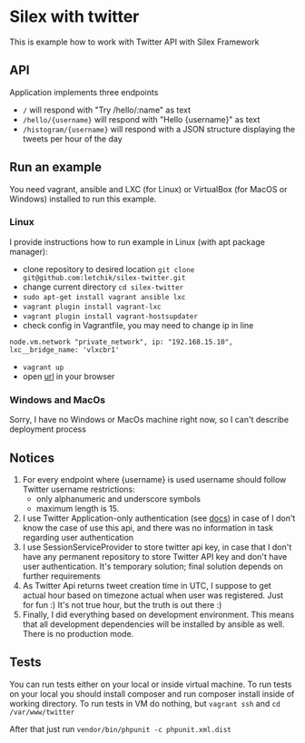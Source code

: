 # Silex with twitter

This is example how to work with Twitter API with Silex Framework

## API
Application implements three endpoints
- ```/```
will respond with "Try /hello/:name" as text
- ```/hello/{username}```
will respond with "Hello {username}" as text
- ```/histogram/{username}```
will respond with a JSON structure displaying the tweets per hour of the day

## Run an example
You need vagrant, ansible and LXC (for Linux) or VirtualBox (for MacOS or Windows) installed to run this example.
### Linux
I provide instructions how to run example in Linux (with apt package manager):
- clone repository to desired location
```git clone git@github.com:letchik/silex-twitter.git```
- change current directory ```cd silex-twitter```
- ```sudo apt-get install vagrant ansible lxc```
- ```vagrant plugin install vagrant-lxc```
- ```vagrant plugin install vagrant-hostsupdater```
- check config in Vagrantfile, you may need to change ip in line 

`node.vm.network "private_network", ip: "192.168.15.10", lxc__bridge_name: 'vlxcbr1'`
- ```vagrant up```
- open [url](http://twitter.d) in your browser

### Windows and MacOs
Sorry, I have no Windows or MacOs machine right now, so I can't describe deployment process

## Notices
1. For every endpoint where {username} is used username should follow Twitter username restrictions:
    - only alphanumeric and underscore symbols
    - maximum length is 15.
2. I use Twitter Application-only authentication (see [docs](https://dev.twitter.com/oauth/application-only)) in case of I don't know the case of use this api, and there was no information in task regarding user authentication
3. I use SessionServiceProvider to store twitter api key, in case that I don't have any permanent repository to store Twitter API key and don't have user authentication. It's temporary solution; final solution depends on further requirements
4. As Twitter Api returns tweet creation time in UTC, I suppose to get actual hour based on timezone actual when user was registered. Just for fun :) It's not true hour, but the truth is out there :)
5. Finally, I did everything based on development environment. This means that all development dependencies will be installed by ansible as well. There is no production mode. 

## Tests
You can run tests either on your local or inside virtual machine. 
To run tests on your local you should install composer and run composer install inside of working directory.
To run tests in VM do nothing, but ```vagrant ssh``` and ```cd /var/www/twitter```

After that just run ```vendor/bin/phpunit -c phpunit.xml.dist```
 
